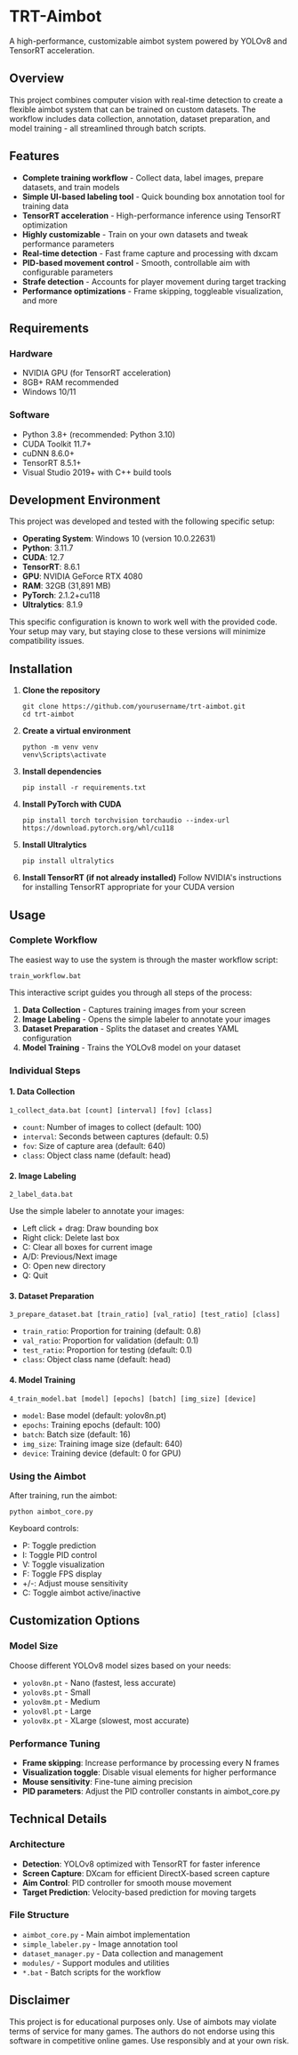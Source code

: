 # TRT-Aimbot

A high-performance, customizable aimbot system powered by YOLOv8 and TensorRT acceleration.

## Overview

This project combines computer vision with real-time detection to create a flexible aimbot system that can be trained on custom datasets. The workflow includes data collection, annotation, dataset preparation, and model training - all streamlined through batch scripts.

## Features

- **Complete training workflow** - Collect data, label images, prepare datasets, and train models
- **Simple UI-based labeling tool** - Quick bounding box annotation tool for training data
- **TensorRT acceleration** - High-performance inference using TensorRT optimization
- **Highly customizable** - Train on your own datasets and tweak performance parameters
- **Real-time detection** - Fast frame capture and processing with dxcam
- **PID-based movement control** - Smooth, controllable aim with configurable parameters
- **Strafe detection** - Accounts for player movement during target tracking
- **Performance optimizations** - Frame skipping, toggleable visualization, and more

## Requirements

### Hardware
- NVIDIA GPU (for TensorRT acceleration)
- 8GB+ RAM recommended
- Windows 10/11

### Software
- Python 3.8+ (recommended: Python 3.10)
- CUDA Toolkit 11.7+
- cuDNN 8.6.0+
- TensorRT 8.5.1+
- Visual Studio 2019+ with C++ build tools

## Development Environment

This project was developed and tested with the following specific setup:

- **Operating System**: Windows 10 (version 10.0.22631)
- **Python**: 3.11.7
- **CUDA**: 12.7
- **TensorRT**: 8.6.1
- **GPU**: NVIDIA GeForce RTX 4080
- **RAM**: 32GB (31,891 MB)
- **PyTorch**: 2.1.2+cu118
- **Ultralytics**: 8.1.9

This specific configuration is known to work well with the provided code. Your setup may vary, but staying close to these versions will minimize compatibility issues.

## Installation

1. **Clone the repository**
   ```
   git clone https://github.com/yourusername/trt-aimbot.git
   cd trt-aimbot
   ```

2. **Create a virtual environment**
   ```
   python -m venv venv
   venv\Scripts\activate
   ```

3. **Install dependencies**
   ```
   pip install -r requirements.txt
   ```

4. **Install PyTorch with CUDA**
   ```
   pip install torch torchvision torchaudio --index-url https://download.pytorch.org/whl/cu118
   ```

5. **Install Ultralytics**
   ```
   pip install ultralytics
   ```

6. **Install TensorRT (if not already installed)**
   Follow NVIDIA's instructions for installing TensorRT appropriate for your CUDA version

## Usage

### Complete Workflow

The easiest way to use the system is through the master workflow script:

```
train_workflow.bat
```

This interactive script guides you through all steps of the process:

1. **Data Collection** - Captures training images from your screen
2. **Image Labeling** - Opens the simple labeler to annotate your images
3. **Dataset Preparation** - Splits the dataset and creates YAML configuration
4. **Model Training** - Trains the YOLOv8 model on your dataset

### Individual Steps

#### 1. Data Collection
```
1_collect_data.bat [count] [interval] [fov] [class]
```
- `count`: Number of images to collect (default: 100)
- `interval`: Seconds between captures (default: 0.5)
- `fov`: Size of capture area (default: 640)
- `class`: Object class name (default: head)

#### 2. Image Labeling
```
2_label_data.bat
```
Use the simple labeler to annotate your images:
- Left click + drag: Draw bounding box
- Right click: Delete last box
- C: Clear all boxes for current image
- A/D: Previous/Next image
- O: Open new directory
- Q: Quit

#### 3. Dataset Preparation
```
3_prepare_dataset.bat [train_ratio] [val_ratio] [test_ratio] [class]
```
- `train_ratio`: Proportion for training (default: 0.8)
- `val_ratio`: Proportion for validation (default: 0.1)
- `test_ratio`: Proportion for testing (default: 0.1)
- `class`: Object class name (default: head)

#### 4. Model Training
```
4_train_model.bat [model] [epochs] [batch] [img_size] [device]
```
- `model`: Base model (default: yolov8n.pt)
- `epochs`: Training epochs (default: 100)
- `batch`: Batch size (default: 16)
- `img_size`: Training image size (default: 640)
- `device`: Training device (default: 0 for GPU)

### Using the Aimbot

After training, run the aimbot:
```
python aimbot_core.py
```

Keyboard controls:
- P: Toggle prediction
- I: Toggle PID control
- V: Toggle visualization
- F: Toggle FPS display
- +/-: Adjust mouse sensitivity
- C: Toggle aimbot active/inactive

## Customization Options

### Model Size
Choose different YOLOv8 model sizes based on your needs:
- `yolov8n.pt` - Nano (fastest, less accurate)
- `yolov8s.pt` - Small
- `yolov8m.pt` - Medium
- `yolov8l.pt` - Large
- `yolov8x.pt` - XLarge (slowest, most accurate)

### Performance Tuning
- **Frame skipping**: Increase performance by processing every N frames
- **Visualization toggle**: Disable visual elements for higher performance
- **Mouse sensitivity**: Fine-tune aiming precision
- **PID parameters**: Adjust the PID controller constants in aimbot_core.py

## Technical Details

### Architecture
- **Detection**: YOLOv8 optimized with TensorRT for faster inference
- **Screen Capture**: DXcam for efficient DirectX-based screen capture
- **Aim Control**: PID controller for smooth mouse movement
- **Target Prediction**: Velocity-based prediction for moving targets

### File Structure
- `aimbot_core.py` - Main aimbot implementation
- `simple_labeler.py` - Image annotation tool
- `dataset_manager.py` - Data collection and management
- `modules/` - Support modules and utilities
- `*.bat` - Batch scripts for the workflow

## Disclaimer

This project is for educational purposes only. Use of aimbots may violate terms of service for many games. The authors do not endorse using this software in competitive online games. Use responsibly and at your own risk. 